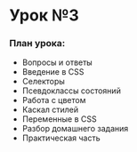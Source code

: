 # Урок №3

### План урока:

- Вопросы и ответы
- Введение в CSS
- Селекторы
- Псевдоклассы состояний
- Работа с цветом
- Каскал стилей
- Переменные в CSS
- Разбор домашнего задания
- Практическая часть
